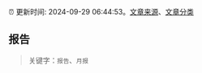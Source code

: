 :alarm_clock: 更新时间: 2024-09-29 06:44:53。[文章来源](/README.md)、[文章分类](/TAGS.md)

## 报告


> 关键字：`报告`、`月报`



